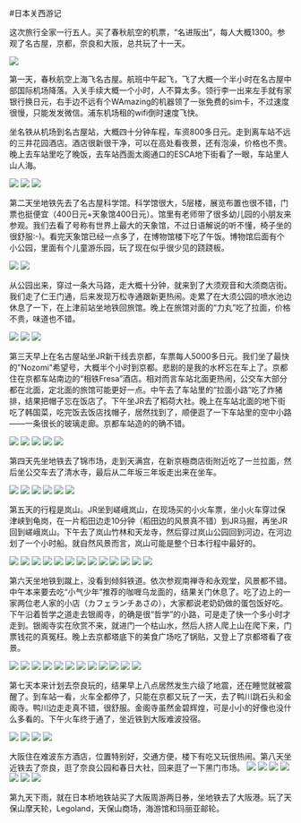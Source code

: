 #日本关西游记

这次旅行全家一行五人。买了春秋航空的机票，“名进阪出”，每人大概1300。参观了名古屋，京都，奈良和大阪，总共玩了十一天。

![](/images/2018-07-15-Japan/map-japan.jpg)

第一天，春秋航空上海飞名古屋。航班中午起飞，飞了大概一个半小时在名古屋中部国际机场降落。入关手续大概一个小时，人不算太多。领行李一出来左手就有家银行换日元，右手边不远有个WAmazing的机器领了一张免费的sim卡，不过速度很慢，只能发发微信。浦东机场租的wifi倒时速度飞快。

坐名铁从机场到名古屋站，大概四十分钟车程，车资800多日元。走到离车站不远的三井花园酒店。酒店很新很干净，可以在高处看夜景，还有泡澡，价格也不贵。晚上去车站里吃了晚饭，去车站西面太阁通口的ESCA地下街看了一眼，车站里人山人海。

![](/images/2018-07-15-Japan/m2.jpg)
![](/images/2018-07-15-Japan/m3.jpg)
![](/images/2018-07-15-Japan/DSC_0002.JPG)

第二天坐地铁先去了名古屋科学馆。科学馆很大，5层楼，展览布置也很不错，门票也挺便宜（400日元+天象馆400日元）。馆里有老师带了很多幼儿园的小朋友来参观。我们去看了号称有世界上最大的天象馆，不过日语解说的听不懂，椅子坐的很舒服:-)。看完天象馆已经一点多了，在博物馆楼下吃了午饭。博物馆后面有个小公园，里面有个儿童游乐园，玩了现在似乎很少见的跷跷板。

![](/images/2018-07-15-Japan/m4.jpg)
![](/images/2018-07-15-Japan/DSC_0056.JPG)

从公园出来，穿过一条大马路，走大概十分钟，就来到了大须观音和大须商店街。我们走了仁王门通，后来发现万松寺通跟新更热闹。走累了在大须公园的喷水池边休息了一下，在上津前站坐地铁回旅馆。晚上在旅馆对面的“力丸”吃了拉面，价格不贵，味道也不错。

![](/images/2018-07-15-Japan/liwan.jpg)
![](/images/2018-07-15-Japan/DSC_0068.JPG)
![](/images/2018-07-15-Japan/DSC_0071.JPG)

第三天早上在名古屋站坐JR新干线去京都，车票每人5000多日元。我们坐了最快的"Nozomi"希望号，大概半个小时到京都。悲剧的是我的水杯忘在车上了。京都住在京都车站南边的“相铁Fresa”酒店。相对而言车站北面更热闹，公交车大部分都在北面，定北面的旅馆可能更好一点。中午去了车站里的“拉面小路”吃了炸猪排，结果把帽子忘在饭店了。下午坐JR去了稻荷大社。晚上在车站北面的地下街吃了韩国菜，吃完饭去饭店找帽子，居然找到了，顺便逛了一下车站里的空中小路——一条很长的玻璃走廊。京都车站造的的确不错。

![](/images/2018-07-15-Japan/m5.jpg)
![](/images/2018-07-15-Japan/fresa.jpg)
![](/images/2018-07-15-Japan/m6.jpg)
![](/images/2018-07-15-Japan/DSC_0112.JPG)
![](/images/2018-07-15-Japan/DSC_0129.JPG)

第四天先坐地铁去了锦市场，走到天满宫，在新京極商店街附近吃了一兰拉面，然后坐公交车去了清水寺，最后从二年坂三年坂走出来在坐车。

![](/images/2018-07-15-Japan/m7.jpg)
![](/images/2018-07-15-Japan/jin.jpg)
![](/images/2018-07-15-Japan/DSC_0143.JPG)
![](/images/2018-07-15-Japan/DSC_0162.JPG)
![](/images/2018-07-15-Japan/DSC_0175.JPG)
![](/images/2018-07-15-Japan/DSC_0179.JPG)

第五天的行程是岚山。JR坐到嵯峨岚山，在现场买的小火车票，坐小火车穿过保津峡到龟岗，在一片稻田边走10分钟（稻田边的风景真不错）到JR马掘，再坐JR回到嵯峨岚山。下午去了岚山竹林和天龙寺，然后穿过岚山公园回到河边，在河边划了一个小时船。就自然风景而言，岚山可能是整个日本行程中最好的。

![](/images/2018-07-15-Japan/m8.jpg)
![](/images/2018-07-15-Japan/m9.jpg)
![](/images/2018-07-15-Japan/DSC_0210.JPG)
![](/images/2018-07-15-Japan/DSC_0220.JPG)
![](/images/2018-07-15-Japan/DSC_0228.JPG)
![](/images/2018-07-15-Japan/DSC_0245.JPG)
![](/images/2018-07-15-Japan/DSC_0245.JPG)
![](/images/2018-07-15-Japan/DSC_0273.JPG)
![](/images/2018-07-15-Japan/DSC_0320.JPG)
![](/images/2018-07-15-Japan/DSC_0325.JPG)
![](/images/2018-07-15-Japan/DSC_0336.JPG)
![](/images/2018-07-15-Japan/DSC_0349.JPG)
![](/images/2018-07-15-Japan/DSC_0355.JPG)

第六天坐地铁到蹴上，没看到倾斜铁道。依次参观南禅寺和永观堂，风景都不错。中午本来要去吃“小气少年”推荐的咖喱乌龙面的，结果关门休息了。吃了边上的一家两位老人家的小店（カフェランチあさの），大家都说老奶奶做的蛋包饭好吃。下午沿着哲学之道走去银阁寺，的确是很“哲学”的小路，可是走了快一个多小时才走到。银阁寺实在欣赏不来，就进门一个枯山水，然后人挤人爬上山在爬下来，门票钱花的真冤枉。晚上去京都塔底下的美食广场吃了锅贴，又登上了京都塔看了夜景。

![](/images/2018-07-15-Japan/m10.jpg)
![](/images/2018-07-15-Japan/cafe.jpg)
![](/images/2018-07-15-Japan/DSC_0360.JPG)
![](/images/2018-07-15-Japan/DSC_0369.JPG)
![](/images/2018-07-15-Japan/DSC_0394.JPG)
![](/images/2018-07-15-Japan/DSC_0396.JPG)
![](/images/2018-07-15-Japan/DSC_0421.JPG)
![](/images/2018-07-15-Japan/DSC_0441.JPG)
![](/images/2018-07-15-Japan/DSC_0445.JPG)
![](/images/2018-07-15-Japan/DSC_0465.JPG)
![](/images/2018-07-15-Japan/DSC_0470.JPG)
![](/images/2018-07-15-Japan/DSC_0523.JPG)

第七天本来计划去奈良玩的，结果早上八点居然发生六级了地震，还在睡觉就被震醒了。到车站一看，火车全都停了，只能在京都又玩了一天，去了鸭川跳石头和金阁寺。鸭川边走走真不错，很舒服。金阁寺虽然金碧辉煌，可是小小的好像也没什么多看的。下午火车终于通了，坐近铁到大阪难波投宿。

![](/images/2018-07-15-Japan/e1.jpg)
![](/images/2018-07-15-Japan/e2.jpg)
![](/images/2018-07-15-Japan/DSC_0527.JPG)
![](/images/2018-07-15-Japan/DSC_0574.JPG)

大阪住在难波东方酒店，位置特别好，交通方便，楼下有吃又玩很热闹。第八天坐近铁去了奈良，逛了奈良公园和春日大社，回来逛了一下黑门市场。
![](/images/2018-07-15-Japan/m11.jpg)
![](/images/2018-07-15-Japan/DSC_0591.JPG)
![](/images/2018-07-15-Japan/DSC_0610.JPG)
![](/images/2018-07-15-Japan/DSC_0616.JPG)
![](/images/2018-07-15-Japan/DSC_0642.JPG)
![](/images/2018-07-15-Japan/DSC_0669.JPG)
![](/images/2018-07-15-Japan/DSC_0670.JPG)

第九天下雨，就在日本桥地铁站买了大阪周游两日券，坐地铁去了大阪港。玩了天保山摩天轮，Legoland，天保山商场，海游馆和玛丽亚邮轮。



